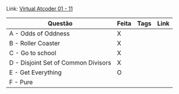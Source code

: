 Link: [Virtual Atcoder 01 - 11](https://atcoder.jp/contests/abc142)

| Questão | Feita | Tags | Link |
| ------- | ----- | ---- | ---- |
| A - Odds of Oddness | X | |  |
| B - Roller Coaster | X | |  |
| C - Go to school | X | |  |
| D - Disjoint Set of Common Divisors | X | |  |
| E - Get Everything | O | |  |
| F - Pure |  | |  |
